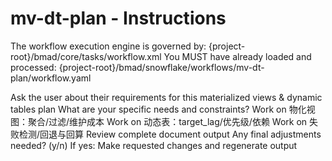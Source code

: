# mv-dt-plan - Instructions

<critical>The workflow execution engine is governed by: {project-root}/bmad/core/tasks/workflow.xml</critical>
<critical>You MUST have already loaded and processed: {project-root}/bmad/snowflake/workflows/mv-dt-plan/workflow.yaml</critical>

<workflow>

<step n="1" goal="Understand Requirements">
<action>Ask the user about their requirements for this materialized views & dynamic tables plan</action>
<ask>What are your specific needs and constraints?</ask>
</step>

<step n="2" goal="物化视图：聚合/过滤/维护成本">
<action>Work on 物化视图：聚合/过滤/维护成本</action>
<template-output section="mv"/>
</step>

<step n="3" goal="动态表：TARGET_LAG/优先级/依赖">
<action>Work on 动态表：target_lag/优先级/依赖</action>
<template-output section="dt"/>
</step>

<step n="4" goal="失败检测/回退与回算">
<action>Work on 失败检测/回退与回算</action>
<template-output section="fallback"/>
</step>

<step n="5" goal="Review and Finalize">
<action>Review complete document output</action>
<ask>Any final adjustments needed? (y/n)</ask>
<check>If yes:</check>
  <action>Make requested changes and regenerate output</action>
</step>

</workflow>
